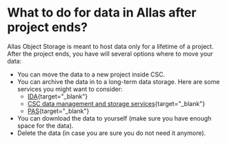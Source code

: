 # What to do for data in Allas after project ends?

Allas Object Storage is meant to host data only for a lifetime of a project. After the project ends, you have will several options where to move your data:

* You can move the data to a new project inside CSC.
* You can archive the data in to a long-term data storage. Here are some services you might want to consider:
    * [IDA](https://www.fairdata.fi/en/ida/){target="_blank"}
    * [CSC data management and storage services](https://research.csc.fi/data-management){target="_blank"}
    * [PAS](https://www.fairdata.fi/en/fairdata-pas/){target="_blank"}
* You can download the data to yourself (make sure you have enough space for the data).
* Delete the data (in case you are sure you do not need it anymore).
